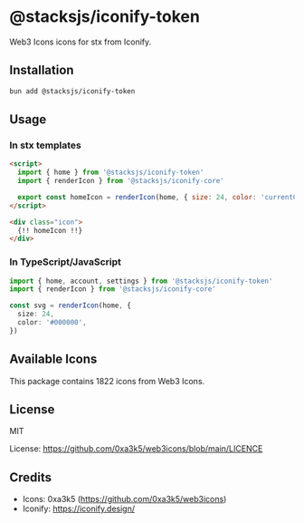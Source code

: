 # @stacksjs/iconify-token

Web3 Icons icons for stx from Iconify.

## Installation

```bash
bun add @stacksjs/iconify-token
```

## Usage

### In stx templates

```html
<script>
  import { home } from '@stacksjs/iconify-token'
  import { renderIcon } from '@stacksjs/iconify-core'

  export const homeIcon = renderIcon(home, { size: 24, color: 'currentColor' })
</script>

<div class="icon">
  {!! homeIcon !!}
</div>
```

### In TypeScript/JavaScript

```typescript
import { home, account, settings } from '@stacksjs/iconify-token'
import { renderIcon } from '@stacksjs/iconify-core'

const svg = renderIcon(home, {
  size: 24,
  color: '#000000',
})
```

## Available Icons

This package contains 1822 icons from Web3 Icons.

## License

MIT

License: https://github.com/0xa3k5/web3icons/blob/main/LICENCE

## Credits

- Icons: 0xa3k5 (https://github.com/0xa3k5/web3icons)
- Iconify: https://iconify.design/
